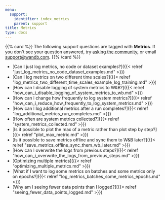 ```yaml
---
menu:
  support:
    identifier: index_metrics
    parent: support
title: Metrics
type: docs
---
```


{{% card %}}
The following support questions are tagged with <b>Metrics</b>. If you don't see 
your question answered, try [asking the community](https://community.wandb.ai/), 
or email [support@wandb.com](mailto:support@wandb.com).
{{% /card %}}

- [Can I just log metrics, no code or dataset examples?]({{< relref "just_log_metrics_no_code_dataset_examples.md" >}})
- [Can I log metrics on two different time scales?]({{< relref "log_metrics_two_different_time_scales_example_log_training.md" >}})
- [How can I disable logging of system metrics to W&B?]({{< relref "how_can_i_disable_logging_of_system_metrics_to_wb.md" >}})
- [How can I change how frequently to log system metrics?]({{< relref "how_can_i_reduce_how_frequently_to_log_system_metrics.md" >}})
- [How can I log additional metrics after a run completes?]({{< relref "log_additional_metrics_run_completes.md" >}})
- [How often are system metrics collected?]({{< relref "system_metrics_collected.md" >}})
- [Is it possible to plot the max of a metric rather than plot step by step?]({{< relref "plot_max_metric.md" >}})
- [Is it possible to save metrics offline and sync them to W&B later?]({{< relref "save_metrics_offline_sync_them_wb_later.md" >}})
- [How can I overwrite the logs from previous steps?]({{< relref "how_can_i_overwrite_the_logs_from_previous_steps.md" >}})
- [Optimizing multiple metrics]({{< relref "optimizing_multiple_metrics.md" >}})
- [What if I want to log some metrics on batches and some metrics only on epochs?]({{< relref "log_metrics_batches_some_metrics_epochs.md" >}})
- [Why am I seeing fewer data points than I logged?]({{< relref "seeing_fewer_data_points_logged.md" >}})